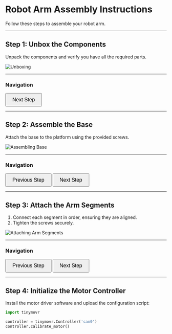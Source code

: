# Robot Arm Assembly Instructions

Follow these steps to assemble your robot arm.

---

## Step 1: Unbox the Components
Unpack the components and verify you have all the required parts.

![Unboxing](images/unboxing.gif)

---

### Navigation
<button onclick="location.href='#step-2-assemble-the-base';" style="padding: 10px 20px; font-size: 16px;">Next Step</button>

---

## Step 2: Assemble the Base
Attach the base to the platform using the provided screws.

![Assembling Base](images/assembling-base.gif)

---

### Navigation
<button onclick="location.href='#step-1-unbox-the-components';" style="padding: 10px 20px; font-size: 16px;">Previous Step</button>
<button onclick="location.href='#step-3-attach-the-arm-segments';" style="padding: 10px 20px; font-size: 16px;">Next Step</button>

---

## Step 3: Attach the Arm Segments
1. Connect each segment in order, ensuring they are aligned.
2. Tighten the screws securely.

![Attaching Arm Segments](images/attaching-arm.gif)

---

### Navigation
<button onclick="location.href='#step-2-assemble-the-base';" style="padding: 10px 20px; font-size: 16px;">Previous Step</button>
<button onclick="location.href='#step-4-initialize-the-motor-controller';" style="padding: 10px 20px; font-size: 16px;">Next Step</button>

---

## Step 4: Initialize the Motor Controller
Install the motor driver software and upload the configuration script:

```python
import tinymovr

controller = tinymovr.Controller('can0')
controller.calibrate_motor()
